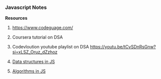 ### Javascript Notes

**Resources**

1. https://www.codeguage.com/
2. Coursera tutorial on DSA
3. Codevloution youtube playlist on DSA https://youtu.be/tCvSDnRsGnw?si=xLSZ_Oruz_dZzhoz

4. [Data structures in JS](https://www.freecodecamp.org/news/data-structures-in-javascript-with-examples/#stacks)
5. [Algorithms in JS](https://www.freecodecamp.org/news/introduction-to-algorithms-with-javascript-examples/)
